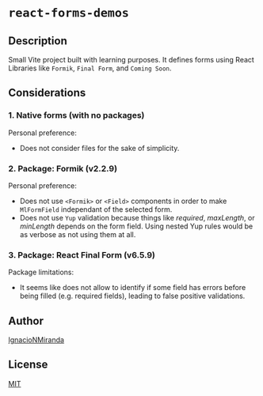 # `react-forms-demos`

## Description

Small Vite project built with learning purposes. It defines forms using React Libraries like `Formik`, `Final Form`, and `Coming Soon`.

## Considerations

### 1. Native forms (with no packages)

Personal preference:

* Does not consider files for the sake of simplicity.

### 2. Package: Formik (v2.2.9)

Personal preference:

* Does not use `<Formik>` or `<Field>` components in order to make `MlFormField` independant of the selected form.
* Does not use `Yup` validation because things like *required*, *maxLength*, or *minLength* depends on the form field. Using nested Yup rules would be as verbose as not using them at all.

### 3. Package: React Final Form (v6.5.9)

Package limitations:

* It seems like does not allow to identify if some field has errors before being filled (e.g. required fields), leading to false positive validations.

## Author

[IgnacioNMiranda](https://www.linkedin.com/in/ignacio-miranda-figueroa/)

## License

[MIT](LICENSE)
